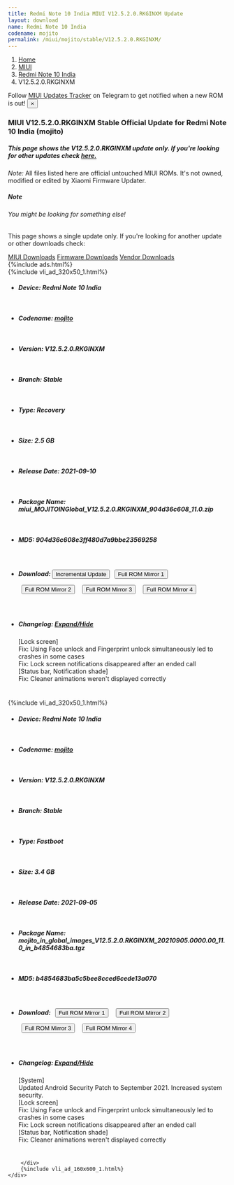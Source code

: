 ```yaml
---
title: Redmi Note 10 India MIUI V12.5.2.0.RKGINXM Update
layout: download
name: Redmi Note 10 India
codename: mojito
permalink: /miui/mojito/stable/V12.5.2.0.RKGINXM/
---
```

<nav aria-label="breadcrumb">
    <ol class="breadcrumb">
        <li class="breadcrumb-item"><a href="/">Home</a></li>
        <li class="breadcrumb-item"><a href="/miui/">MIUI</a></li>
        <li class="breadcrumb-item"><a href="/miui/mojito/">Redmi Note 10 India</a></li>
        <li class="breadcrumb-item active" aria-current="page">V12.5.2.0.RKGINXM</li>
    </ol>
</nav>
<div class="alert alert-primary alert-dismissible fade show" role="alert">
    Follow <a href="https://t.me/MIUIUpdatesTracker" class="alert-link">MIUI Updates Tracker</a> on Telegram to get
    notified when a new ROM is out!
    <button type="button" class="close" data-dismiss="alert" aria-label="Close">
        <span aria-hidden="true">&times;</span>
    </button>
</div>
<div class="col-12 mx-auto">
    <h3 class="title bg-light p-2 rounded">MIUI V12.5.2.0.RKGINXM Stable Official Update for Redmi Note 10 India (mojito)</h3>
    <h5>This page shows the V12.5.2.0.RKGINXM update only. If you're looking for other updates check
        <a href="/miui/mojito/">here.</a></h5>
    <p><i>Note: </i>All files listed here are official untouched MIUI ROMs.
        It's not owned, modified or edited by Xiaomi Firmware Updater.</p>
    <div class="card">
        <div class="card-body">
            <h5 class="card-title">Note</h5>
            <h6 class="card-subtitle mb-2 text-muted">You might be looking for something else!</h6>
            <p class="card-text">This page shows a single update only.
                If you're looking for another update or other downloads check:</p>
            <a href="/miui/" class="card-link">MIUI Downloads</a>
            <a href="/firmware/" class="card-link">Firmware Downloads</a>
            <a href="/vendor/" class="card-link">Vendor Downloads</a>
        </div>
    </div>
    {%include ads.html%}
    <div class="row justify-content-center">
        <div class="col-10" id="downloads">
                    <div class="card card-body">
            {%include vli_ad_320x50_1.html%}
            <ul class="list-unstyled">
                <li style="padding-bottom: 10px;">
                    <h5><b>Device: </b>Redmi Note 10 India</h5>
                </li>
                <li style="padding-bottom: 10px;">
                    <h5><b>Codename: </b> <a href="/miui/mojito/" target="_blank">mojito</a> </h5>
                </li>
                <li style="padding-bottom: 10px;">
                    <h5><b>Version: </b>V12.5.2.0.RKGINXM</h5>
                </li>
                <li style="padding-bottom: 10px;">
                    <h5><b>Branch: </b>Stable</h5>
                </li>
                <li style="padding-bottom: 10px;">
                    <h5><b>Type: </b>Recovery</h5>
                </li>
                <li style="padding-bottom: 10px;">
                    <h5><b>Size: </b>2.5 GB</h5>
                </li>
                <li style="padding-bottom: 10px;">
                    <h5><b>Release Date: </b>2021-09-10</h5>
                </li>
                <li style="padding-bottom: 10px;">
                    <h5><b>Package Name: </b><span id="filename" class="text-dark">miui_MOJITOINGlobal_V12.5.2.0.RKGINXM_904d36c608_11.0.zip</span></h5>
                </li>
                <li style="padding-bottom: 10px;">
                    <h5><b>MD5: </b><span id="md5" class="text-muted">904d36c608e3ff480d7a9bbe23569258</span></h5>
                </li>
                <li style="padding-bottom: 10px;">
                    <h5><b>Download: </b><button type="button" id="incremental_download" class="btn btn-warning" onclick="window.open('https://bigota.d.miui.com/V12.5.2.0.RKGINXM/miui-blockota-mojito_in_global-V12.5.1.0.RKGINXM-V12.5.2.0.RKGINXM-d9d0854be6-11.0.zip', '_blank');"><i class="fa fa-download"></i> Incremental Update</button> <button type="button" id="download" class="btn btn-primary" style="margin: 7px;" onclick="window.open('https://bigota.d.miui.com/V12.5.2.0.RKGINXM/miui_MOJITOINGlobal_V12.5.2.0.RKGINXM_904d36c608_11.0.zip', '_blank');"><i class="fa fa-download"></i> Full ROM Mirror 1</button> <button type="button" id="download" class="btn btn-primary" style="margin: 7px;" onclick="window.open('https://ks3orig.bigota.d.miui.com/V12.5.2.0.RKGINXM/miui_MOJITOINGlobal_V12.5.2.0.RKGINXM_904d36c608_11.0.zip', '_blank');"><i class="fa fa-download"></i> Full ROM Mirror 2</button> <button type="button" id="download" class="btn btn-primary" style="margin: 7px;" onclick="window.open('https://airtel.bigota.d.miui.com/V12.5.2.0.RKGINXM/miui_MOJITOINGlobal_V12.5.2.0.RKGINXM_904d36c608_11.0.zip', '_blank');"><i class="fa fa-download"></i> Full ROM Mirror 3</button> <button type="button" id="download" class="btn btn-primary" style="margin: 7px;" onclick="window.open('https://hugeota.d.miui.com/V12.5.2.0.RKGINXM/miui_MOJITOINGlobal_V12.5.2.0.RKGINXM_904d36c608_11.0.zip', '_blank');"><i class="fa fa-download"></i> Full ROM Mirror 4</button></h5>
                </li>
                <li style="padding-bottom: 10px;">
                    <h5><b>Changelog: </b><a href="#mojito_1_changelog" data-toggle="collapse" role="button"
                            aria-expanded="false" aria-controls="mojito_1_changelog"> <i class="fa fa-arrow-down"
                                aria-hidden="true"></i> Expand/Hide</a></h5>
                    <div class="collapse" id="mojito_1_changelog">
                        <p id="changelog_text">[Lock screen]<br>Fix: Using Face unlock and Fingerprint unlock simultaneously led to crashes in some cases<br>Fix: Lock screen notifications disappeared after an ended call<br>[Status bar, Notification shade]<br>Fix: Cleaner animations weren't displayed correctly</p>
                    </div>
                </li>
            </ul>
        </div>
        <div class="card card-body">
            {%include vli_ad_320x50_1.html%}
            <ul class="list-unstyled">
                <li style="padding-bottom: 10px;">
                    <h5><b>Device: </b>Redmi Note 10 India</h5>
                </li>
                <li style="padding-bottom: 10px;">
                    <h5><b>Codename: </b> <a href="/miui/mojito/" target="_blank">mojito</a> </h5>
                </li>
                <li style="padding-bottom: 10px;">
                    <h5><b>Version: </b>V12.5.2.0.RKGINXM</h5>
                </li>
                <li style="padding-bottom: 10px;">
                    <h5><b>Branch: </b>Stable</h5>
                </li>
                <li style="padding-bottom: 10px;">
                    <h5><b>Type: </b>Fastboot</h5>
                </li>
                <li style="padding-bottom: 10px;">
                    <h5><b>Size: </b>3.4 GB</h5>
                </li>
                <li style="padding-bottom: 10px;">
                    <h5><b>Release Date: </b>2021-09-05</h5>
                </li>
                <li style="padding-bottom: 10px;">
                    <h5><b>Package Name: </b><span id="filename" class="text-dark">mojito_in_global_images_V12.5.2.0.RKGINXM_20210905.0000.00_11.0_in_b4854683ba.tgz</span></h5>
                </li>
                <li style="padding-bottom: 10px;">
                    <h5><b>MD5: </b><span id="md5" class="text-muted">b4854683ba5c5bee8cced6cede13a070</span></h5>
                </li>
                <li style="padding-bottom: 10px;">
                    <h5><b>Download: </b> <button type="button" id="download" class="btn btn-primary" style="margin: 7px;" onclick="window.open('https://bigota.d.miui.com/V12.5.2.0.RKGINXM/mojito_in_global_images_V12.5.2.0.RKGINXM_20210905.0000.00_11.0_in_b4854683ba.tgz', '_blank');"><i class="fa fa-download"></i> Full ROM Mirror 1</button> <button type="button" id="download" class="btn btn-primary" style="margin: 7px;" onclick="window.open('https://ks3orig.bigota.d.miui.com/V12.5.2.0.RKGINXM/mojito_in_global_images_V12.5.2.0.RKGINXM_20210905.0000.00_11.0_in_b4854683ba.tgz', '_blank');"><i class="fa fa-download"></i> Full ROM Mirror 2</button> <button type="button" id="download" class="btn btn-primary" style="margin: 7px;" onclick="window.open('https://airtel.bigota.d.miui.com/V12.5.2.0.RKGINXM/mojito_in_global_images_V12.5.2.0.RKGINXM_20210905.0000.00_11.0_in_b4854683ba.tgz', '_blank');"><i class="fa fa-download"></i> Full ROM Mirror 3</button> <button type="button" id="download" class="btn btn-primary" style="margin: 7px;" onclick="window.open('https://hugeota.d.miui.com/V12.5.2.0.RKGINXM/mojito_in_global_images_V12.5.2.0.RKGINXM_20210905.0000.00_11.0_in_b4854683ba.tgz', '_blank');"><i class="fa fa-download"></i> Full ROM Mirror 4</button></h5>
                </li>
                <li style="padding-bottom: 10px;">
                    <h5><b>Changelog: </b><a href="#mojito_2_changelog" data-toggle="collapse" role="button"
                            aria-expanded="false" aria-controls="mojito_2_changelog"> <i class="fa fa-arrow-down"
                                aria-hidden="true"></i> Expand/Hide</a></h5>
                    <div class="collapse" id="mojito_2_changelog">
                        <p id="changelog_text">[System]<br>Updated Android Security Patch to September 2021. Increased system security.<br>[Lock screen]<br>Fix: Using Face unlock and Fingerprint unlock simultaneously led to crashes in some cases<br>Fix: Lock screen notifications disappeared after an ended call<br>[Status bar, Notification shade]<br>Fix: Cleaner animations weren't displayed correctly</p>
                    </div>
                </li>
            </ul>
        </div>

        </div>
        {%include vli_ad_160x600_1.html%}
    </div>
</div>

